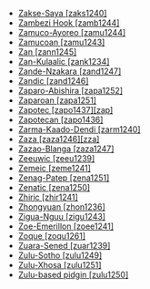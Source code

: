 - [Zakse-Saya [zaks1240]](tree/afro1255/chad1250/west2785/west2790/west2800/sout3162/sout3170/zaks1240/md.ini)
- [Zambezi Hook [zamb1244]](tree/atla1278/volt1241/benu1247/bant1294/sout3152/narr1281/east2731/bota1239/west2834/zamb1244/md.ini)
- [Zamuco-Ayoreo [zamu1244]](tree/zamu1243/zamu1244/md.ini)
- [Zamucoan [zamu1243]](tree/zamu1243/md.ini)
- [Zan [zann1245]](tree/kart1248/geor1252/zann1245/md.ini)
- [Zan-Kulaalic [zank1234]](tree/atla1278/volt1241/nort3149/buak1234/adam1257/goul1243/goul1244/zank1234/md.ini)
- [Zande-Nzakara [zand1247]](tree/atla1278/volt1241/nort3149/came1255/uban1244/zand1246/zand1247/md.ini)
- [Zandic [zand1246]](tree/atla1278/volt1241/nort3149/came1255/uban1244/zand1246/md.ini)
- [Zaparo-Abishira [zapa1252]](tree/zapa1251/zapa1252/md.ini)
- [Zaparoan [zapa1251]](tree/zapa1251/md.ini)
- [Zapotec [zapo1437][zap]](tree/otom1299/east2557/popo1292/zapo1436/zapo1437/md.ini)
- [Zapotecan [zapo1436]](tree/otom1299/east2557/popo1292/zapo1436/md.ini)
- [Zarma-Kaado-Dendi [zarm1240]](tree/song1307/east2431/zarm1240/md.ini)
- [Zaza [zaza1246][zza]](tree/indo1319/clas1257/indo1320/iran1269/cent2317/cent2318/nort3177/tati1243/zaza1246/md.ini)
- [Zazao-Blanga [zaza1247]](tree/aust1307/mala1545/cent2237/east2712/ocea1241/west2818/meso1253/newi1242/stge1234/nort3225/sant1458/cent2063/zaza1247/md.ini)
- [Zeeuwic [zeeu1239]](tree/indo1319/clas1257/germ1287/nort3152/west2793/macr1270/midd1347/mode1257/sout3292/zeeu1239/md.ini)
- [Zemeic [zeme1241]](tree/sino1245/kuki1245/zeme1241/md.ini)
- [Zenag-Patep [zena1251]](tree/aust1307/mala1545/cent2237/east2712/ocea1241/west2818/nort3206/huon1245/sout2878/buan1245/mume1239/zena1251/md.ini)
- [Zenatic [zena1250]](tree/afro1255/berb1260/grea1296/zena1250/md.ini)
- [Zhiric [zhir1241]](tree/atla1278/volt1241/benu1247/benu1248/west2801/nort3184/hyam1246/zhir1241/md.ini)
- [Zhongyuan [zhon1236]](tree/sino1245/sini1245/clas1255/midd1354/nort3155/mand1471/zhon1236/md.ini)
- [Zigua-Nguu [zigu1243]](tree/atla1278/volt1241/benu1247/bant1294/sout3152/narr1281/east2731/nort3203/nort3209/ruvu1235/west2846/seut1234/zigu1243/md.ini)
- [Zoe-Emerillon [zoee1241]](tree/tupi1275/mawe1252/awet1245/tupi1276/tupi1281/waya1271/zoee1241/md.ini)
- [Zoque [zoqu1261]](tree/mixe1284/zoqu1261/md.ini)
- [Zuara-Sened [zuar1239]](tree/afro1255/berb1260/grea1296/zena1250/zuar1239/md.ini)
- [Zulu-Sotho [zulu1249]](tree/spee1234/zulu1249/md.ini)
- [Zulu-Xhosa [zulu1251]](tree/atla1278/volt1241/benu1247/bant1294/sout3152/narr1281/east2731/sout3180/ngun1275/ngun1276/ngun1267/zulu1251/md.ini)
- [Zulu-based pidgin [zulu1250]](tree/pidg1258/zulu1250/md.ini)
